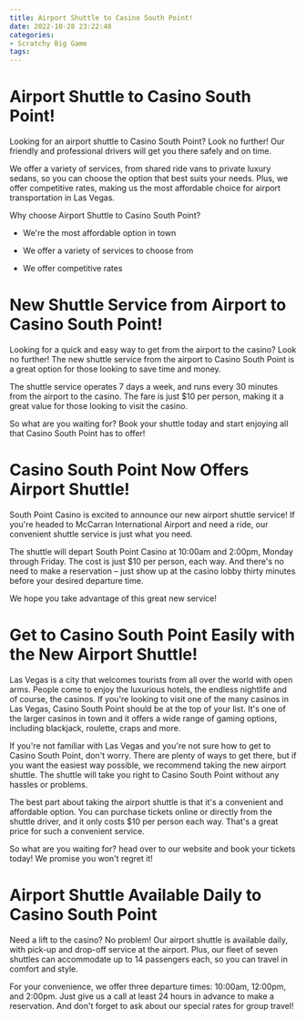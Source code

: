 ```yaml
---
title: Airport Shuttle to Casino South Point!
date: 2022-10-28 23:22:48
categories:
- Scratchy Big Game
tags:
---
```



#  Airport Shuttle to Casino South Point!

Looking for an airport shuttle to Casino South Point? Look no further! Our friendly and professional drivers will get you there safely and on time.

We offer a variety of services, from shared ride vans to private luxury sedans, so you can choose the option that best suits your needs. Plus, we offer competitive rates, making us the most affordable choice for airport transportation in Las Vegas.

Why choose Airport Shuttle to Casino South Point?

- We're the most affordable option in town

- We offer a variety of services to choose from

- We offer competitive rates

#  New Shuttle Service from Airport to Casino South Point!

Looking for a quick and easy way to get from the airport to the casino? Look no further! The new shuttle service from the airport to Casino South Point is a great option for those looking to save time and money.

The shuttle service operates 7 days a week, and runs every 30 minutes from the airport to the casino. The fare is just $10 per person, making it a great value for those looking to visit the casino.

So what are you waiting for? Book your shuttle today and start enjoying all that Casino South Point has to offer!

#  Casino South Point Now Offers Airport Shuttle!

South Point Casino is excited to announce our new airport shuttle service! If you're headed to McCarran International Airport and need a ride, our convenient shuttle service is just what you need.

The shuttle will depart South Point Casino at 10:00am and 2:00pm, Monday through Friday. The cost is just $10 per person, each way. And there's no need to make a reservation – just show up at the casino lobby thirty minutes before your desired departure time.

We hope you take advantage of this great new service!

#  Get to Casino South Point Easily with the New Airport Shuttle!

Las Vegas is a city that welcomes tourists from all over the world with open arms. People come to enjoy the luxurious hotels, the endless nightlife and of course, the casinos. If you're looking to visit one of the many casinos in Las Vegas, Casino South Point should be at the top of your list. It's one of the larger casinos in town and it offers a wide range of gaming options, including blackjack, roulette, craps and more.

If you're not familiar with Las Vegas and you're not sure how to get to Casino South Point, don't worry. There are plenty of ways to get there, but if you want the easiest way possible, we recommend taking the new airport shuttle. The shuttle will take you right to Casino South Point without any hassles or problems.

The best part about taking the airport shuttle is that it's a convenient and affordable option. You can purchase tickets online or directly from the shuttle driver, and it only costs $10 per person each way. That's a great price for such a convenient service.

So what are you waiting for? head over to our website and book your tickets today! We promise you won't regret it!

#  Airport Shuttle Available Daily to Casino South Point

Need a lift to the casino? No problem! Our airport shuttle is available daily, with pick-up and drop-off service at the airport. Plus, our fleet of seven shuttles can accommodate up to 14 passengers each, so you can travel in comfort and style.

For your convenience, we offer three departure times: 10:00am, 12:00pm, and 2:00pm. Just give us a call at least 24 hours in advance to make a reservation. And don't forget to ask about our special rates for group travel!
